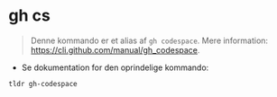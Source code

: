 # gh cs

> Denne kommando er et alias af  `gh codespace`.
> Mere information: <https://cli.github.com/manual/gh_codespace>.

- Se dokumentation for den oprindelige kommando:

`tldr gh-codespace`
